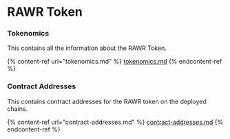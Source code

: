 # RAWR Token

### Tokenomics

This contains all the information about the RAWR Token.

{% content-ref url="tokenomics.md" %}
[tokenomics.md](tokenomics.md)
{% endcontent-ref %}

### Contract Addresses

This contains contract addresses for the RAWR token on the deployed chains.

{% content-ref url="contract-addresses.md" %}
[contract-addresses.md](contract-addresses.md)
{% endcontent-ref %}
